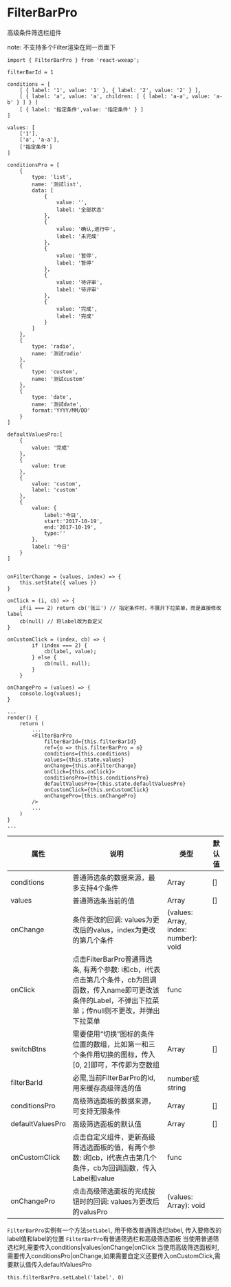 # FilterBarPro

高级条件筛选栏组件

note: 不支持多个Filter渲染在同一页面下

```
import { FilterBarPro } from 'react-wxeap';

filterBarId = 1

conditions = [
    [ { label: '1', value: '1' }, { label: '2', value: '2' } ],
    [ { label: 'a', value: 'a', children: [ { label: 'a-a', value: 'a-b' } ] } ]
    [ { label: '指定条件',value: '指定条件' } ]
]

values: [
    ['1'],
    ['a', 'a-a'],
    ['指定条件']
]

conditionsPro = [
    {
        type: 'list',
	    name: '测试list',
	    data: [
		    {
			    value: '',
			    label: '全部状态'
		    },
		    {
			    value: '确认,进行中',
			    label: '未完成'
		    },
		    {
			    value: '暂停',
			    label: '暂停'
		    },
		    {
			    value: '待评审',
			    label: '待评审'
		    },
		    {
			    value: '完成',
			    label: '完成'
		    }
	    ]
    },
    {
        type: 'radio',
	    name: '测试radio'
    },
    {
        type: 'custom',
	    name: '测试custom'
    },
    {
        type: 'date',
	    name: '测试date',
        format:'YYYY/MM/DD'
    }
]

defaultValuesPro:[
    {
        value: '完成'
    },
    {
        value: true
    },
    {
        value: 'custom',
		label: 'custom'
    },
    {
        value: {
            label:'今日',
            start:'2017-10-19',
            end:'2017-10-19',
            type:''
        },
		label: '今日'
    }
]


onFilterChange = (values, index) => {
    this.setState({ values })
}

onClick = (i, cb) => {
    if(i === 2) return cb('张三') // 指定条件时，不展开下拉菜单，而是直接修改label
    cb(null) // 将label改为自定义
}

onCustomClick = (index, cb) => {
		if (index === 2) {
		    cb(label, value);
		} else {
			cb(null, null);
		}
	}

onChangePro = (values) => {
	console.log(values);
}

...
render() {
    return (
        ...
        <FilterBarPro 
            filterBarId={this.filterBarId}
            ref={o => this.filterBarPro = o} 
            conditions={this.conditions} 
            values={this.state.values} 
            onChange={this.onFilterChange} 
            onClick={this.onClick}>
            conditionsPro={this.conditionsPro}
            defaultValuesPro={this.state.defaultValuesPro}
            onCustomClick={this.onCustomClick}
            onChangePro={this.onChangePro}
        />
        ...
    )
}
...

```


| 属性 | 说明 | 类型 | 默认值 |
| ----|-----|------|------ |
| conditions | 普通筛选条的数据来源，最多支持4个条件 | Array  | [] |
| values  | 普通筛选条当前的值  | Array |  []  |
| onChange | 条件更改的回调: values为更改后的valus，index为更改的第几个条件 | (values: Array, index: number): void |   |
| onClick | 点击FilterBarPro普通筛选条, 有两个参数: i和cb，i代表点击第几个条件，cb为回调函数，传入name即可更改该条件的Label，不弹出下拉菜单；传null则不更改，并弹出下拉菜单 | func | |
| switchBtns | 需要使用“切换”图标的条件位置的数组，比如第一和三个条件用切换的图标，传入[0, 2]即可，不传即为空数组 | Array | [] |
| filterBarId | 必需,当前FilterBarPro的Id,用来缓存高级筛选的值 | number或string | |
| conditionsPro | 高级筛选面板的数据来源，可支持无限条件 | Array | [] |
| defaultValuesPro | 高级筛选面板的默认值 | Array | [] |
| onCustomClick | 点击自定义组件，更新高级筛选选面板的值，有两个参数: i和cb，i代表点击第几个条件，cb为回调函数，传入Label和value | func | |
| onChangePro | 点击高级筛选面板的完成按钮时的回调: values为更改后的valusPro  | (values: Array): void |   |

`FilterBarPro`实例有一个方法`setLabel`, 用于修改普通筛选栏label, 传入要修改的label值和label的位置
`FilterBarPro`有普通筛选栏和高级筛选面板
当使用普通筛选栏时,需要传入conditions|values|onChange|onClick
当使用高级筛选面板时,需要传入conditionsPro|onChange,如果需要自定义还要传入onCustomClick,需要默认值传入defaultValuesPro
```
this.filterBarPro.setLabel('label', 0)
```